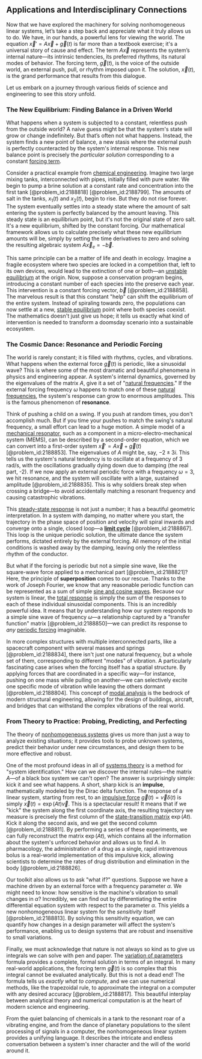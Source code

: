 ## Applications and Interdisciplinary Connections

Now that we have explored the machinery for solving nonhomogeneous linear systems, let’s take a step back and appreciate what it truly allows us to do. We have, in our hands, a powerful lens for viewing the world. The equation $\vec{x}' = A\vec{x} + \vec{g}(t)$ is far more than a textbook exercise; it's a universal story of cause and effect. The term $A\vec{x}$ represents the system’s internal nature—its intrinsic tendencies, its preferred rhythms, its natural modes of behavior. The forcing term, $\vec{g}(t)$, is the voice of the outside world, an external push, pull, or rhythm imposed upon it. The solution, $\vec{x}(t)$, is the grand performance that results from this dialogue.

Let us embark on a journey through various fields of science and engineering to see this story unfold.

### The New Equilibrium: Finding Balance in a Driven World

What happens when a system is subjected to a constant, relentless push from the outside world? A naive guess might be that the system's state will grow or change indefinitely. But that’s often not what happens. Instead, the system finds a new point of balance, a new stasis where the external push is perfectly counteracted by the system's internal response. This new balance point is precisely the *particular solution* corresponding to a constant [forcing term](@article_id:165492).

Consider a practical example from [chemical engineering](@article_id:143389). Imagine two large mixing tanks, interconnected with pipes, initially filled with pure water. We begin to pump a brine solution at a constant rate and concentration into the first tank [@problem_id:2188818] [@problem_id:2188799]. The amounts of salt in the tanks, $x_1(t)$ and $x_2(t)$, begin to rise. But they do not rise forever. The system eventually settles into a steady state where the amount of salt entering the system is perfectly balanced by the amount leaving. This steady state is an equilibrium point, but it's not the original state of zero salt. It's a new equilibrium, shifted by the constant forcing. Our mathematical framework allows us to calculate precisely what these new equilibrium amounts will be, simply by setting the time derivatives to zero and solving the resulting algebraic system $A\vec{x}_e = -\vec{b}$.

This same principle can be a matter of life and death in ecology. Imagine a fragile ecosystem where two species are locked in a competition that, left to its own devices, would lead to the extinction of one or both—an [unstable equilibrium](@article_id:173812) at the origin. Now, suppose a conservation program begins, introducing a constant number of each species into the preserve each year. This intervention is a constant forcing vector, $\vec{b}$ [@problem_id:2188858]. The marvelous result is that this constant "help" can shift the equilibrium of the entire system. Instead of spiraling towards zero, the populations can now settle at a new, [stable equilibrium](@article_id:268985) point where both species coexist. The mathematics doesn't just give us hope; it tells us exactly what kind of intervention is needed to transform a doomsday scenario into a sustainable ecosystem.

### The Cosmic Dance: Resonance and Periodic Forcing

The world is rarely constant; it is filled with rhythms, cycles, and vibrations. What happens when the external force $\vec{g}(t)$ is periodic, like a sinusoidal wave? This is where some of the most dramatic and beautiful phenomena in physics and engineering appear. A system's internal dynamics, governed by the eigenvalues of the matrix $A$, give it a set of "[natural frequencies](@article_id:173978)." If the external forcing frequency $\omega$ happens to match one of these [natural frequencies](@article_id:173978), the system's response can grow to enormous amplitudes. This is the famous phenomenon of **resonance**.

Think of pushing a child on a swing. If you push at random times, you don't accomplish much. But if you time your pushes to match the swing's natural frequency, a small effort can lead to a huge motion. A simple model of a [mechanical resonator](@article_id:181494), such as a component in a micro-electro-mechanical system (MEMS), can be described by a second-order equation, which we can convert into a first-order system $\vec{x}' = A\vec{x} + \vec{g}(t)$ [@problem_id:2188853]. The eigenvalues of $A$ might be, say, $-2 \pm 3i$. This tells us the system's natural tendency is to oscillate at a frequency of 3 rad/s, with the oscillations gradually dying down due to damping (the real part, -2). If we now apply an external periodic force with a frequency $\omega = 3$, we hit resonance, and the system will oscillate with a large, sustained amplitude [@problem_id:2188835]. This is why soldiers break step when crossing a bridge—to avoid accidentally matching a resonant frequency and causing catastrophic vibrations.

This [steady-state response](@article_id:173293) is not just a number; it has a beautiful geometric interpretation. In a system with damping, no matter where you start, the trajectory in the phase space of position and velocity will spiral inwards and converge onto a single, closed loop—a **[limit cycle](@article_id:180332)** [@problem_id:2188867]. This loop is the unique periodic solution, the ultimate dance the system performs, dictated entirely by the external forcing. All memory of the initial conditions is washed away by the damping, leaving only the relentless rhythm of the conductor.

But what if the forcing is periodic but not a simple sine wave, like the square-wave force applied to a mechanical part [@problem_id:2188821]? Here, the principle of **superposition** comes to our rescue. Thanks to the work of Joseph Fourier, we know that any reasonable periodic function can be represented as a sum of simple [sine and cosine waves](@article_id:180787). Because our system is linear, the [total response](@article_id:274279) is simply the sum of the responses to each of these individual sinusoidal components. This is an incredibly powerful idea. It means that by understanding how our system responds to a simple sine wave of frequency $\omega$—a relationship captured by a "transfer function" matrix [@problem_id:2188850]—we can predict its response to *any* [periodic forcing](@article_id:263716) imaginable.

In more complex structures with multiple interconnected parts, like a spacecraft component with several masses and springs [@problem_id:2188834], there isn't just one natural frequency, but a whole set of them, corresponding to different "modes" of vibration. A particularly fascinating case arises when the forcing itself has a spatial structure. By applying forces that are coordinated in a specific way—for instance, pushing on one mass while pulling on another—we can selectively excite one specific mode of vibration while leaving the others dormant [@problem_id:2188804]. This concept of [modal analysis](@article_id:163427) is the bedrock of modern structural engineering, allowing for the design of buildings, aircraft, and bridges that can withstand the complex vibrations of the real world.

### From Theory to Practice: Probing, Predicting, and Perfecting

The theory of [nonhomogeneous systems](@article_id:171171) gives us more than just a way to analyze existing situations; it provides tools to probe unknown systems, predict their behavior under new circumstances, and design them to be more effective and robust.

One of the most profound ideas in all of [systems theory](@article_id:265379) is a method for "system identification." How can we discover the internal rules—the matrix $A$—of a black box system we can't open? The answer is surprisingly simple: kick it and see what happens. A short, sharp kick is an **impulse**, mathematically modeled by the Dirac delta function. The response of a linear system, starting from rest, to an [impulsive force](@article_id:170198) $\vec{g}(t) = \vec{v}\delta(t)$ is simply $\vec{x}(t) = \exp(At)\vec{v}$. This is a spectacular result! It means that if we "kick" the system along the first coordinate axis, the resulting trajectory we measure is precisely the first column of the [state-transition matrix](@article_id:268581) $\exp(At)$. Kick it along the second axis, and we get the second column [@problem_id:2188811]. By performing a series of these experiments, we can fully reconstruct the matrix $\exp(At)$, which contains all the information about the system's unforced behavior and allows us to find $A$. In pharmacology, the administration of a drug as a single, rapid intravenous bolus is a real-world implementation of this impulsive kick, allowing scientists to determine the rates of drug distribution and elimination in the body [@problem_id:2188826].

Our toolkit also allows us to ask "what if?" questions. Suppose we have a machine driven by an external force with a frequency parameter $\alpha$. We might need to know: how sensitive is the machine's vibration to small changes in $\alpha$? Incredibly, we can find out by differentiating the entire differential equation system with respect to the parameter $\alpha$. This yields a new nonhomogeneous linear system for the *sensitivity* itself [@problem_id:2188813]. By solving this sensitivity equation, we can quantify how changes in a design parameter will affect the system's performance, enabling us to design systems that are robust and insensitive to small variations.

Finally, we must acknowledge that nature is not always so kind as to give us integrals we can solve with pen and paper. The [variation of parameters](@article_id:173425) formula provides a complete, formal solution in terms of an integral. In many real-world applications, the forcing term $\vec{g}(t)$ is so complex that this integral cannot be evaluated analytically. But this is not a dead end! The formula tells us *exactly what to compute*, and we can use numerical methods, like the trapezoidal rule, to approximate the integral on a computer with any desired accuracy [@problem_id:2188817]. This beautiful interplay between analytical theory and numerical computation is at the heart of modern science and engineering.

From the quiet balancing of chemicals in a tank to the resonant roar of a vibrating engine, and from the dance of planetary populations to the silent processing of signals in a computer, the nonhomogeneous linear system provides a unifying language. It describes the intricate and endless conversation between a system's inner character and the will of the world around it.